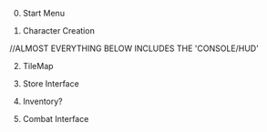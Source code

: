0. Start Menu 

1. Character Creation

//ALMOST EVERYTHING BELOW INCLUDES THE 'CONSOLE/HUD'

2. TileMap

3. Store Interface

4. Inventory?

5. Combat Interface